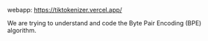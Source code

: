 webapp: https://tiktokenizer.vercel.app/

We are trying to understand and code the Byte Pair Encoding (BPE) algorithm.